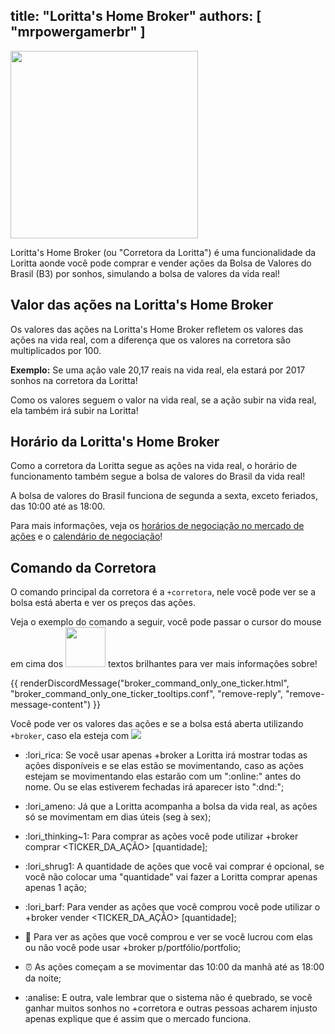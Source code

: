 title: "Loritta's Home Broker"
authors: [ "mrpowergamerbr" ]
---
<div class="centered-text">
<img src="https://i.imgur.com/FrSMGpZ.png" height="300" />
</div>

Loritta's Home Broker (ou "Corretora da Loritta") é uma funcionalidade da Loritta aonde você pode comprar e vender ações da Bolsa de Valores do Brasil (B3) por sonhos, simulando a bolsa de valores da vida real!

## Valor das ações na Loritta's Home Broker
Os valores das ações na Loritta's Home Broker refletem os valores das ações na vida real, com a diferença que os valores na corretora são multiplicados por 100.

**Exemplo:** Se uma ação vale 20,17 reais na vida real, ela estará por 2017 sonhos na corretora da Loritta!

Como os valores seguem o valor na vida real, se a ação subir na vida real, ela também irá subir na Loritta!

## Horário da Loritta's Home Broker
Como a corretora da Loritta segue as ações na vida real, o horário de funcionamento também segue a bolsa de valores do Brasil da vida real!

A bolsa de valores do Brasil funciona de segunda a sexta, exceto feriados, das 10:00 até as 18:00.

Para mais informações, veja os [horários de negociação no mercado de ações](http://www.b3.com.br/pt_br/solucoes/plataformas/puma-trading-system/para-participantes-e-traders/horario-de-negociacao/acoes/) e o [calendário de negociação](http://www.b3.com.br/pt_br/solucoes/plataformas/puma-trading-system/para-participantes-e-traders/calendario-de-negociacao/feriados/)!

## Comando da Corretora

O comando principal da corretora é a `+corretora`, nele você pode ver se a bolsa está aberta e ver os preços das ações.

Veja o exemplo do comando a seguir, você pode passar o cursor do mouse em cima dos <span class="tooltip tooltip-glow"><span class="tooltip-text"><img src="https://cdn.discordapp.com/emojis/519546310978830355.png?v=1" width="64" height="64"></span> textos brilhantes</span> para ver mais informações sobre!

{{ renderDiscordMessage("broker_command_only_one_ticker.html", "broker_command_only_one_ticker_tooltips.conf", "remove-reply", "remove-message-content") }}

Você pode ver os valores das ações e se a bolsa está aberta utilizando `+broker`, caso ela esteja com <img src="https://cdn.discordapp.com/emojis/639993552113500172.png?v=1" class="inline-emoji" /> 

* :lori_rica: Se você usar apenas +broker a Loritta irá mostrar todas as ações disponíveis e se elas estão se movimentando, caso as ações estejam se 
movimentando elas estarão com um ":online:" antes do nome. Ou se elas estiverem fechadas irá aparecer isto ":dnd:";

* :lori_ameno: Já que a Loritta acompanha a bolsa da vida real, as ações só se movimentam em dias úteis (seg à sex);

* :lori_thinking~1: Para comprar as ações você pode utilizar +broker comprar <TICKER_DA_AÇÃO> [quantidade];

* :lori_shrug1: A quantidade de ações que você vai comprar é opcional, se você não colocar uma "quantidade" vai fazer a Loritta comprar apenas apenas 1 ação;

* :lori_barf: Para vender as ações que você comprou você pode utilizar o +broker vender <TICKER_DA_AÇÃO> [quantidade];

* :bug: Para ver as ações que você comprou e ver se você lucrou com elas ou não você pode usar +broker p/portfólio/portfolio;

* :alarm_clock: As ações começam a se movimentar das 10:00 da manhã até as 18:00 da noite;

* :analise: E outra, vale lembrar que o sistema não é quebrado, se você ganhar muitos sonhos no +corretora e outras pessoas acharem injusto apenas explique que é assim que o mercado funciona.
